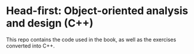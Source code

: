 # Head-first: Object-oriented analysis and design (C++)
This repo contains the code used in the book, as well as the exercises converted into C++.
